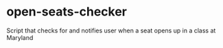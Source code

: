 # open-seats-checker
Script that checks for and notifies user when a seat opens up in a class at Maryland
